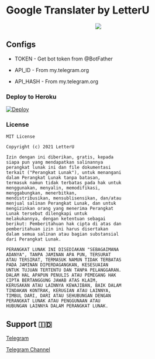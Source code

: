 # Google Translater by LetterU
<p align="center">
    <a href="https://www.python.org">
        <img src="http://ForTheBadge.com/images/badges/made-with-python.svg">
    </a>
</p>

## Configs

* TOKEN  - Get bot token from @BotFather

* API_ID     - From my.telegram.org

* API_HASH    - From my.telegram.org


### Deploy to Heroku
[![Deploy](https://www.herokucdn.com/deploy/button.svg)](https://heroku.com/deploy?template=https://github.com/lntechnical2/Google-Translater-)

### License

```
MIT License

Copyright (c) 2021 LetterU

Izin dengan ini diberikan, gratis, kepada
siapa pun yang mendapatkan salinannya
perangkat lunak ini dan file dokumentasi
terkait ("Perangkat Lunak"), untuk menangani
dalam Perangkat Lunak tanpa batasan,
termasuk namun tidak terbatas pada hak untuk
menggunakan, menyalin, memodifikasi,
menggabungkan, menerbitkan,
mendistribusikan, mensublisensikan, dan/atau
menjual salinan Perangkat Lunak, dan untuk
mengizinkan orang yang menerima Perangkat
Lunak tersebut dilengkapi untuk
melakukannya, dengan ketentuan sebagai
berikut: Pemberitahuan hak cipta di atas dan
pemberitahuan izin ini harus disertakan
dalam semua salinan atau bagian substansial
dari Perangkat Lunak.

PERANGKAT LUNAK INI DISEDIAKAN "SEBAGAIMANA
ADANYA", TANPA JAMINAN APA PUN, TERSURAT
ATAU TERSIRAT, TERMASUK NAMUN TIDAK TERBATAS
PADA JAMINAN DIPERDAGANGKAN, KESESUAIAN
UNTUK TUJUAN TERTENTU DAN TANPA PELANGGARAN.
DALAM HAL APAPUN PENULIS ATAU PEMEGANG HAK
CIPTA BERTANGGUNG JAWAB ATAS KLAIM,
KERUSAKAN ATAU LAINNYA KEWAJIBAN, BAIK DALAM
TINDAKAN KONTRAK, KERUGIAN ATAU LAINNYA,
TIMBUL DARI, DARI ATAU SEHUBUNGAN DENGAN
PERANGKAT LUNAK ATAU PENGGUNAAN ATAU
HUBUNGAN LAINNYA DALAM PERANGKAT LUNAK.
```

## Support 🇮🇩
<a href="https://t.me/LetterU">
    <p>
        Telegram
    </p>
</a>
<a href="https://t.me/BitLy_Shorten_Support">
    <p>
        Telegram Channel
    </p>
</a>